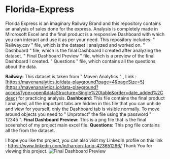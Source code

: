 # Florida-Express
Florida Express is an imaginary Railway Brand and this repository contains an analysis of sales done for the express. Analysis is completely made in Mircrosoft Excel and the final product is a responsive Dashboard with which you can interact and use it as per your need.
This repository includes:
" Railway.csv " file, which is the dataset I analyzed and worked on.
" Dashboard " file, which is the final Dashboard I created after analyzing the dataset.
" Final Dashboard Preview " file, which is a preview of the final Dashboard I created.
" Questions " file, which contains all the questions about the data.

**Railway:**
This dataset is taken from " Maven Analytics " , Link : [https://mavenanalytics.io/data-playground?page=4&pageSize=5](https://mavenanalytics.io/data-playground?accessType=open&dataStructure=Single%20table&order=date_added%2Cdesc) for practicing analysis.
**Dashboard:**
This file contains the final product I analysed, all the important tabs are hidden in this file that you can unhide and view for yourself, only the Dashboard tab is visible normally. To move around objects you need to " Unprotect" the file using the password " 12345 ".
**Final Dashboard Preview:**
This is a png file that is the final sceenshot of my project main excel file.
**Questions:**
This png file contains all the from the dataset.

I hope you like ths project, you can also visit my LinkedIn profile on this link : https://www.linkedin.com/in/haroon-tariq-423651266/
Thank You for viewing this project.
![Final Dashboard Preview](https://github.com/healerxd777/Florida-Express/assets/102010580/c8a38114-87f8-424c-9bfd-d362c2ff0d0e)
